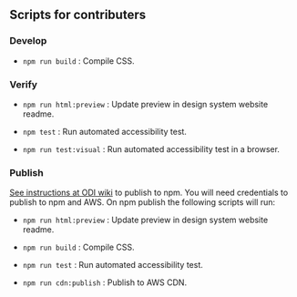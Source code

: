 
## Scripts for contributers

### Develop

- `npm run build`  :  Compile CSS. 

### Verify

- `npm run html:preview`  :  Update preview in design system website readme.

- `npm test` : Run automated accessibility test.

- `npm run test:visual` : Run automated accessibility test in a browser.


###  Publish 

[See instructions at ODI wiki](https://github.com/cagov/odi-engineering/wiki/How-to-publish-a-package-to-npm) to publish to npm. You will need credentials to publish to npm and AWS. On npm publish the following scripts will run:

- `npm run html:preview`  :  Update preview in design system website readme.

- `npm run build`  :  Compile CSS.

- `npm run test` : Run automated accessibility test.

- `npm run cdn:publish` : Publish to AWS CDN.
